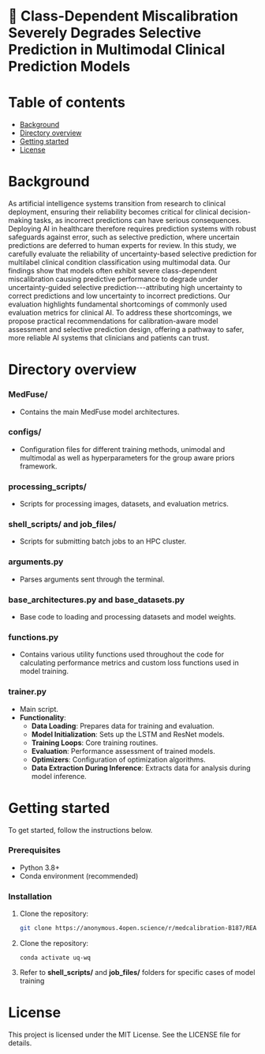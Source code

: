 # 🩻 Class-Dependent Miscalibration Severely Degrades Selective Prediction in Multimodal Clinical Prediction Models


Table of contents
=================

  * [Background](#Background)
  * [Directory overview](#Directory-overview)
  * [Getting started](#Getting-started)
  * [License](#License)


Background
============
As artificial intelligence systems transition from research to clinical deployment, ensuring their reliability becomes critical for clinical decision-making tasks, as incorrect predictions can have serious consequences. 
Deploying AI in healthcare therefore requires prediction systems with robust safeguards against error, such as selective prediction, where uncertain predictions are deferred to human experts for review. 
In this study, we carefully evaluate the reliability of uncertainty-based selective prediction for multilabel clinical condition classification using multimodal data. 
Our findings show that models often exhibit severe class-dependent miscalibration causing predictive performance to degrade under uncertainty-guided selective prediction---attributing high uncertainty to correct predictions and low uncertainty to incorrect predictions. 
Our evaluation highlights fundamental shortcomings of commonly used evaluation metrics for clinical AI. 
To address these shortcomings, we propose practical recommendations for calibration-aware model assessment and selective prediction design, offering a pathway to safer, more reliable AI systems that clinicians and patients can trust.

Directory overview
====================================

### MedFuse/
- Contains the main MedFuse model architectures.

### configs/
- Configuration files for different training methods, unimodal and multimodal as well as hyperparameters for the group aware priors framework.

### processing_scripts/
- Scripts for processing images, datasets, and evaluation metrics.

### shell_scripts/ and job_files/
- Scripts for submitting batch jobs to an HPC cluster.

### arguments.py
- Parses arguments sent through the terminal.

### base_architectures.py and base_datasets.py
- Base code to loading and processing datasets and model weights.

### functions.py
- Contains various utility functions used throughout the code for calculating performance metrics and custom loss functions used in model training.

### trainer.py
- Main script.
- **Functionality**:
  - **Data Loading**: Prepares data for training and evaluation.
  - **Model Initialization**: Sets up the LSTM and ResNet models.
  - **Training Loops**: Core training routines.
  - **Evaluation**: Performance assessment of trained models.
  - **Optimizers**: Configuration of optimization algorithms.
  - **Data Extraction During Inference**: Extracts data for analysis during model inference.

Getting started
====================================

To get started, follow the instructions below.

### Prerequisites

- Python 3.8+
- Conda environment (recommended)

### Installation

1. Clone the repository:
   ```sh
   git clone https://anonymous.4open.science/r/medcalibration-B187/README.md

2. Clone the repository:

    ```conda env create -f environment.yml
    conda activate uq-wq

3. Refer to **shell_scripts/** and **job_files/** folders for specific cases of model training


License
====================================
This project is licensed under the MIT License. See the LICENSE file for details.